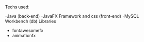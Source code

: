 Techs used:

-Java (back-end)
-JavaFX Framework and css (front-end)
-MySQL Workbench (db)
Libraries
 - fontawesomefx
 - animationfx
